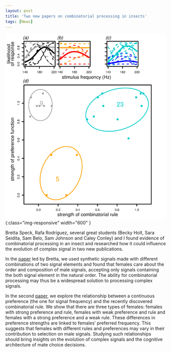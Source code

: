 ```yaml
---
layout: post
title: 'Two new papers on combinatorial processing in insects'
tags: [News]
---
```

![diapo](/assets/img/Fig8.png){:class="img-responsive" width="600" }

Bretta Speck, Rafa Rodríguez, several great students (Becky Holt, Sara Seidita, Sam Belo, Sam Johnson and Caley Conley) and I found evidence of combinatorial processing in an insect and researched how it could influence the evolution of complex signal in two new publications. 

In the [paper](/assets/img/Speck_et_al_2020_Combinatorial_Signal_Processing_in_an_Insect.pdf) led by Bretta, we used synthetic signals made with different combinations of two signal elements and found that females care about the order and composition of male signals, accepting only signals containing the both signal element in the natural order. The ability for combinatorial processing may thus be a widespread solution to processing complex signals. 

In the second [paper](/assets/img/Desjonqueres_et_al_2020_The_relationship_between_a_combinatorial.pdf), we explore the relationship between a continuous preference (the one for signal frequency) and the recently discovered combinatorial rule. We show that there are three types of females: females with strong preference and rule, females with weak preference and rule and females with a strong preference and a weak rule. These differences in preference strengths are linked to females’ preferred frequency. This suggests that females with different rules and preferences may vary in their contribution to selection on male signals. Studying such relationships should bring insights on the evolution of complex signals and the cognitive architecture of mate choice decisions.

